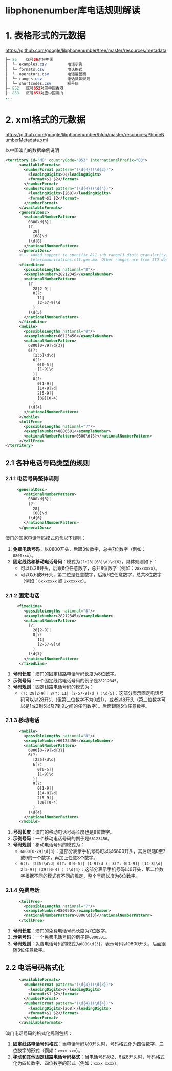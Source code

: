 # libphonenumber库电话规则解读

# 1. 表格形式的元数据

https://github.com/google/libphonenumber/tree/master/resources/metadata

```java
├─ 86    区号86对应中国
│  └─ examples.csv         电话示例
│  └─ formats.csv          电话格式
│  └─ operators.csv        电话运营商
│  └─ ranges.csv           电话具体规则
│  └─ shortcodes.csv       短号码
├─ 852   区号852对应中国香港
├─ 853   区号853对应中国澳门
...
```

# 2. xml格式的元数据

https://github.com/google/libphonenumber/blob/master/resources/PhoneNumberMetadata.xml

以中国澳门的数据举例说明

```xml
<territory id="MO" countryCode="853" internationalPrefix="00">
      <availableFormats>
        <numberFormat pattern="(\d{4})(\d{3})">
          <leadingDigits>0</leadingDigits>
          <format>$1 $2</format>
        </numberFormat>
        <numberFormat pattern="(\d{4})(\d{4})">
          <leadingDigits>[268]</leadingDigits>
          <format>$1 $2</format>
        </numberFormat>
      </availableFormats>
      <generalDesc>
        <nationalNumberPattern>
          0800\d{3}|
          (?:
            28|
            [68]\d
          )\d{6}
        </nationalNumberPattern>
      </generalDesc>
      <!-- Added support to specific 811 sub range(3 digit granularity) based on info in
           telecommunications.ctt.gov.mo. Other ranges are from ITU doc. -->
      <fixedLine>
        <possibleLengths national="8"/>
        <exampleNumber>28212345</exampleNumber>
        <nationalNumberPattern>
          (?:
            28[2-9]|
            8(?:
              11|
              [2-57-9]\d
            )
          )\d{5}
        </nationalNumberPattern>
      </fixedLine>
      <mobile>
        <possibleLengths national="8"/>
        <exampleNumber>66123456</exampleNumber>
        <nationalNumberPattern>
          6800[0-79]\d{3}|
          6(?:
            [235]\d\d|
            6(?:
              0[0-5]|
              [1-9]\d
            )|
            8(?:
              0[1-9]|
              [14-8]\d|
              2[5-9]|
              [39][0-4]
            )
          )\d{4}
        </nationalNumberPattern>
      </mobile>
      <tollFree>
        <possibleLengths national="7"/>
        <exampleNumber>0800501</exampleNumber>
        <nationalNumberPattern>0800\d{3}</nationalNumberPattern>
      </tollFree>
</territory>
```

## 2.1 各种电话号码类型的规则

### 2.1.1 电话号码整体规则

```xml
     <generalDesc>
        <nationalNumberPattern>
          0800\d{3}|
          (?:
            28|
            [68]\d
          )\d{6}
        </nationalNumberPattern>
      </generalDesc>
```

澳门的国家电话号码模式包含以下规则：

1. **免费电话号码**：以0800开头，后跟3位数字，总共7位数字（例如：`0800xxx`）。
2. **固定线路和移动电话号码**：模式为`(?:28|[68]\d)\d{6}`，具体规则如下：
    - 可以以28开头，后跟6位任意数字，总共8位数字（例如：`28xxxxxx`）。
    - 可以以6或8开头，第二位是任意数字，后跟6位任意数字，总共8位数字（例如：`6xxxxxxx` 或 `8xxxxxxx`）。

### 2.1.2 固定电话

```xml
     <fixedLine>
        <possibleLengths national="8"/>
        <exampleNumber>28212345</exampleNumber>
        <nationalNumberPattern>
          (?:
            28[2-9]|
            8(?:
              11|
              [2-57-9]\d
            )
          )\d{5}
        </nationalNumberPattern>
      </fixedLine>
```

1. **号码长度**：澳门的固定线路电话号码长度为8位数字。
2. **示例号码**：一个固定线路电话号码的例子是`28212345`。
3. **号码规则**：固定线路电话号码的模式为：
    - `(?: 28[2-9]| 8(?: 11| [2-57-9]\d ) )\d{5}`：这部分表示固定电话号码可以以28开头（但第三位数字不为0或1），或者以8开头（第二位数字可以是1或2到5以及7到9之间的任何数字）。后面跟随5位任意数字。
    

### 2.1.3 移动电话

```xml
      <mobile>
        <possibleLengths national="8"/>
        <exampleNumber>66123456</exampleNumber>
        <nationalNumberPattern>
          6800[0-79]\d{3}|
          6(?:
            [235]\d\d|
            6(?:
              0[0-5]|
              [1-9]\d
            )|
            8(?:
              0[1-9]|
              [14-8]\d|
              2[5-9]|
              [39][0-4]
            )
          )\d{4}
        </nationalNumberPattern>
      </mobile>
```

1. **号码长度**：澳门的移动电话号码长度也是8位数字。
2. **示例号码**：一个移动电话号码的例子是`66123456`。
3. **号码规则**：移动电话号码的模式为：
    - `6800[0-79]\d{3}`：这部分表示手机号码可以以6800开头，其后跟随0至7或9的一个数字，再加上任意3个数字。
    - `6(?: [235]\d\d| 6(?: 0[0-5]| [1-9]\d )| 8(?: 0[1-9]| [14-8]\d| 2[5-9]| [39][0-4] ) )\d{4}`：这部分表示手机号码以6开头，第二位数字根据不同的模式有不同的规定，整个号码长度为8位数字。
    

### 2.1.4 免费电话

```xml
      <tollFree>
        <possibleLengths national="7"/>
        <exampleNumber>0800501</exampleNumber>
        <nationalNumberPattern>0800\d{3}</nationalNumberPattern>
      </tollFree>
```

1. **号码长度**：澳门的免费电话号码长度为7位数字。
2. **示例号码**：一个免费电话号码的例子是`0800501`。
3. **号码规则**：免费电话号码的模式为`0800\d{3}`，表示号码以0800开头，后面跟随3位任意数字。

## 2.2 电话号码格式化

```xml
      <availableFormats>
        <numberFormat pattern="(\d{4})(\d{3})">
          <leadingDigits>0</leadingDigits>
          <format>$1 $2</format>
        </numberFormat>
        <numberFormat pattern="(\d{4})(\d{4})">
          <leadingDigits>[268]</leadingDigits>
          <format>$1 $2</format>
        </numberFormat>
      </availableFormats>
```

澳门电话号码的格式化规则包括：

1. **固定线路电话号码格式**：当电话号码以0开头时，号码格式化为四位数字、三位数字的形式（例如：`xxxx xxx`）。
2. **移动和其他固定线路电话号码格式**：当电话号码以2、6或8开头时，号码格式化为四位数字、四位数字的形式（例如：`xxxx xxxx`）。